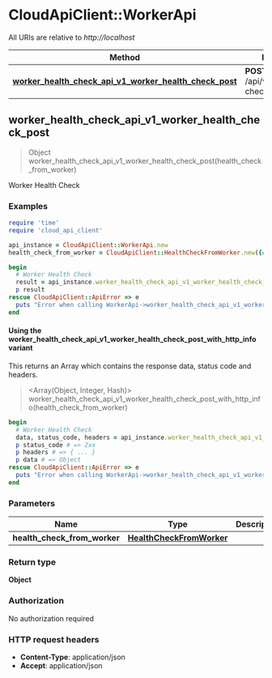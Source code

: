 # CloudApiClient::WorkerApi

All URIs are relative to *http://localhost*

| Method | HTTP request | Description |
| ------ | ------------ | ----------- |
| [**worker_health_check_api_v1_worker_health_check_post**](WorkerApi.md#worker_health_check_api_v1_worker_health_check_post) | **POST** /api/v1/worker/health-check | Worker Health Check |


## worker_health_check_api_v1_worker_health_check_post

> Object worker_health_check_api_v1_worker_health_check_post(health_check_from_worker)

Worker Health Check

### Examples

```ruby
require 'time'
require 'cloud_api_client'

api_instance = CloudApiClient::WorkerApi.new
health_check_from_worker = CloudApiClient::HealthCheckFromWorker.new({environment_id: 'environment_id_example', execution_id: 'execution_id_example', message: 'message_example'}) # HealthCheckFromWorker | 

begin
  # Worker Health Check
  result = api_instance.worker_health_check_api_v1_worker_health_check_post(health_check_from_worker)
  p result
rescue CloudApiClient::ApiError => e
  puts "Error when calling WorkerApi->worker_health_check_api_v1_worker_health_check_post: #{e}"
end
```

#### Using the worker_health_check_api_v1_worker_health_check_post_with_http_info variant

This returns an Array which contains the response data, status code and headers.

> <Array(Object, Integer, Hash)> worker_health_check_api_v1_worker_health_check_post_with_http_info(health_check_from_worker)

```ruby
begin
  # Worker Health Check
  data, status_code, headers = api_instance.worker_health_check_api_v1_worker_health_check_post_with_http_info(health_check_from_worker)
  p status_code # => 2xx
  p headers # => { ... }
  p data # => Object
rescue CloudApiClient::ApiError => e
  puts "Error when calling WorkerApi->worker_health_check_api_v1_worker_health_check_post_with_http_info: #{e}"
end
```

### Parameters

| Name | Type | Description | Notes |
| ---- | ---- | ----------- | ----- |
| **health_check_from_worker** | [**HealthCheckFromWorker**](HealthCheckFromWorker.md) |  |  |

### Return type

**Object**

### Authorization

No authorization required

### HTTP request headers

- **Content-Type**: application/json
- **Accept**: application/json

